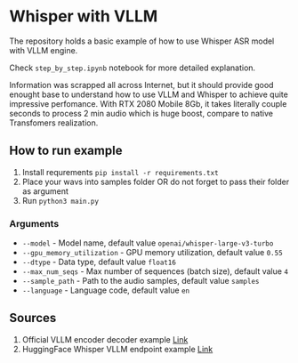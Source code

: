 # Whisper with VLLM

The repository holds a basic example of how to use Whisper ASR model with VLLM engine. 

Check `step_by_step.ipynb` notebook for more detailed explanation. 

Information was scrapped all across Internet, but it should provide good enought base to understand how to use VLLM and Whisper to achieve quite impressive perfomance. With RTX 2080 Mobile 8Gb, it takes literally couple seconds to process 2 min audio which is huge boost, compare to native Transfomers realization.

## How to run example

1. Install requrements
```pip install -r requirements.txt```
2. Place your wavs into samples folder OR do not forget to pass their folder as argument
3. Run
```python3 main.py```

### Arguments

* `--model` - Model name, default value `openai/whisper-large-v3-turbo`
* `--gpu_memory_utilization` - GPU memory utilization, default value `0.55`
* `--dtype` - Data type, default value `float16`
* `--max_num_seqs` - Max number of sequences (batch size), default value `4`
* `--sample_path` - Path to the audio samples, default value `samples`
* `--language` - Language code, default value `en`

## Sources
1. Official VLLM encoder decoder example [Link](https://docs.vllm.ai/en/stable/getting_started/examples/encoder_decoder_multimodal.html)
2. HuggingFace Whisper VLLM endpoint example [Link](https://huggingface.co/hfendpoints-images/whisper-vllm-gpu/blob/main/handler.py)